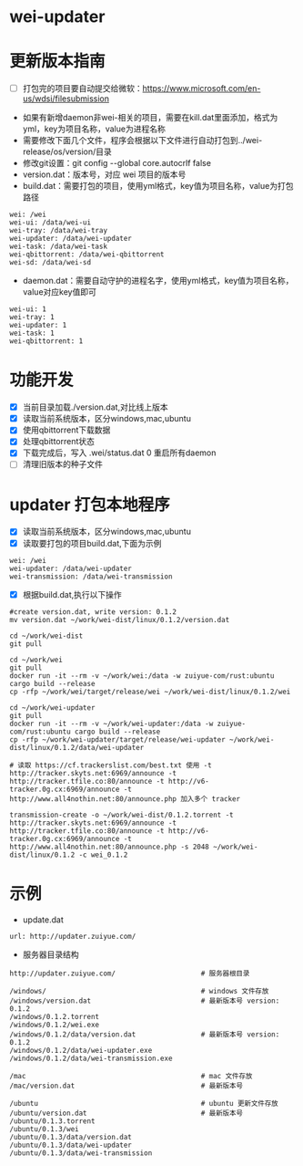 # wei-updater

# 更新版本指南

- [ ] 打包完的项目要自动提交给微软：https://www.microsoft.com/en-us/wdsi/filesubmission
- 如果有新增daemon非wei-相关的项目，需要在kill.dat里面添加，格式为yml，key为项目名称，value为进程名称
- 需要修改下面几个文件，程序会根据以下文件进行自动打包到../wei-release/os/version/目录
- 修改git设置：git config --global core.autocrlf false
- version.dat：版本号，对应 wei 项目的版本号
- build.dat：需要打包的项目，使用yml格式，key值为项目名称，value为打包路径
```
wei: /wei
wei-ui: /data/wei-ui
wei-tray: /data/wei-tray
wei-updater: /data/wei-updater
wei-task: /data/wei-task
wei-qbittorrent: /data/wei-qbittorrent
wei-sd: /data/wei-sd
```
- daemon.dat：需要自动守护的进程名字，使用yml格式，key值为项目名称，value对应key值即可
```
wei-ui: 1
wei-tray: 1
wei-updater: 1
wei-task: 1
wei-qbittorrent: 1
```

# 功能开发

- [x] 当前目录加载./version.dat,对比线上版本
- [x] 读取当前系统版本，区分windows,mac,ubuntu
- [x] 使用qbittorrent下载数据
- [x] 处理qbittorrent状态
- [x] 下载完成后，写入 .wei/status.dat 0 重启所有daemon
- [ ] 清理旧版本的种子文件

# updater 打包本地程序

- [x] 读取当前系统版本，区分windows,mac,ubuntu
- [x] 读取要打包的项目build.dat,下面为示例
````
wei: /wei
wei-updater: /data/wei-updater
wei-transmission: /data/wei-transmission
````
- [x] 根据build.dat,执行以下操作
````
#create version.dat, write version: 0.1.2
mv version.dat ~/work/wei-dist/linux/0.1.2/version.dat

cd ~/work/wei-dist
git pull

cd ~/work/wei
git pull
docker run -it --rm -v ~/work/wei:/data -w zuiyue-com/rust:ubuntu cargo build --release
cp -rfp ~/work/wei/target/release/wei ~/work/wei-dist/linux/0.1.2/wei

cd ~/work/wei-updater
git pull
docker run -it --rm -v ~/work/wei-updater:/data -w zuiyue-com/rust:ubuntu cargo build --release
cp -rfp ~/work/wei-updater/target/release/wei-updater ~/work/wei-dist/linux/0.1.2/data/wei-updater

# 读取 https://cf.trackerslist.com/best.txt 使用 -t http://tracker.skyts.net:6969/announce -t http://tracker.tfile.co:80/announce -t http://v6-tracker.0g.cx:6969/announce -t http://www.all4nothin.net:80/announce.php 加入多个 tracker

transmission-create -o ~/work/wei-dist/0.1.2.torrent -t http://tracker.skyts.net:6969/announce -t http://tracker.tfile.co:80/announce -t http://v6-tracker.0g.cx:6969/announce -t http://www.all4nothin.net:80/announce.php -s 2048 ~/work/wei-dist/linux/0.1.2 -c wei_0.1.2
````

# 示例

- update.dat

````
url: http://updater.zuiyue.com/
````

- 服务器目录结构

````
http://updater.zuiyue.com/                     # 服务器根目录

/windows/                                      # windows 文件存放
/windows/version.dat                           # 最新版本号 version: 0.1.2
/windows/0.1.2.torrent
/windows/0.1.2/wei.exe
/windows/0.1.2/data/version.dat                # 最新版本号 version: 0.1.2
/windows/0.1.2/data/wei-updater.exe
/windows/0.1.2/data/wei-transmission.exe

/mac                                           # mac 文件存放
/mac/version.dat                               # 最新版本号

/ubuntu                                        # ubuntu 更新文件存放
/ubuntu/version.dat                            # 最新版本号
/ubuntu/0.1.3.torrent
/ubuntu/0.1.3/wei
/ubuntu/0.1.3/data/version.dat
/ubuntu/0.1.3/data/wei-updater
/ubuntu/0.1.3/data/wei-transmission
````

